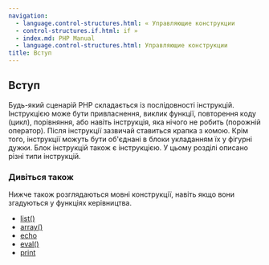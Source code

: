 ```yaml
---
navigation:
  - language.control-structures.html: « Управляющие конструкции
  - control-structures.if.html: if »
  - index.md: PHP Manual
  - language.control-structures.html: Управляющие конструкции
title: Вступ
---
```

## Вступ

Будь-який сценарій PHP складається із послідовності інструкцій. Інструкцією може бути привласнення, виклик функції, повторення коду (цикл), порівняння, або навіть інструкція, яка нічого не робить (порожній оператор). Після інструкції зазвичай ставиться крапка з комою. Крім того, інструкції можуть бути об'єднані в блоки укладанням їх у фігурні дужки. Блок інструкцій також є інструкцією. У цьому розділі описано різні типи інструкцій.

### Дивіться також

Нижче також розглядаються мовні конструкції, навіть якщо вони згадуються у функціях керівництва.

-   [list()](function.list.md)
-   [array()](function.array.md)
-   [echo](function.echo.md)
-   [eval()](function.eval.md)
-   [print](function.print.md)

